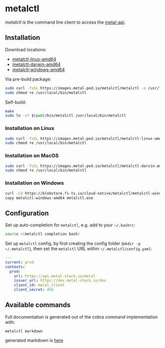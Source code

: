 # metalctl

*metalctl* is the command line client to access the [metal-api](https://github.com/metal-stack/metal-api).

## Installation

Download locations:

* [metalctl-linux-amd64](https://images.metal-pod.io/metalctl/metalctl-linux-amd64)
* [metalctl-darwin-amd64](https://images.metal-pod.io/metalctl/metalctl-darwin-amd64)
* [metalctl-windows-amd64](https://images.metal-pod.io/cloud-native/metalctl/metalctl-windows-amd64)

Via pre-build package:

```bash
sudo curl -fsSL https://images.metal-pod.io/metalctl/metalctl -o /usr/local/bin/metalctl
sudo chmod +x /usr/local/bin/metalctl
```

Self-build:

```bash
make
sudo ln -sf $(pwd)/bin/metalctl /usr/local/bin/metalctl
```

### Installation on Linux

```bash
sudo curl -fsSL https://images.metal-pod.io/metalctl/metalctl-linux-amd64 -o /usr/local/bin/metalctl
sudo chmod +x /usr/local/bin/metalctl
```

### Installation on MacOS

```bash
sudo curl -fsSL https://images.metal-pod.io/metalctl/metalctl-darvin-amd64 -o /usr/local/bin/metalctl
sudo chmod +x /usr/local/bin/metalctl
```

### Installation on Windows

```bash
curl -LO https://blobstore.fi-ts.io/cloud-native/metalctl/metalctl-windows-amd64
copy metalctl-windows-amd64 metalctl.exe
```

## Configuration

Set up auto-completion for `metalctl`, e.g. add to your `~/.bashrc`:

```bash
source <(metalctl completion bash)
```

Set up `metalctl` config, by first creating the config folder (`mkdir -p ~/.metalctl`), then set the `metalctl` URL within `~/.metalctl/config.yaml`:

```yaml
---
current: prod
contexts:
  prod:
    url: https://api.metal-stack.io/metal
    issuer_url: https://dex.metal-stack.io/dex
    client_id: metal_client
    client_secret: 456
```

## Available commands

Full documentation is generated out of the cobra command implementation with:

`metalctl markdown`

generated markdown is [here](docs/metalctl.md)

